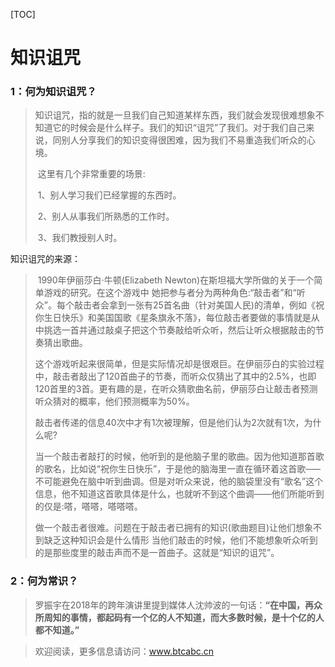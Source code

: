 

[TOC]

# 知识诅咒

### 1：何为知识诅咒？

> ​		知识诅咒，指的就是一旦我们自己知道某样东西，我们就会发现很难想象不知道它的时候会是什么样子。我们的知识“诅咒”了我们。对于我们自己来说，同别人分享我们的知识变得很困难，因为我们不易重造我们听众的心境。
>
> ​		这里有几个非常重要的场景:
>
> ​		1、别人学习我们已经掌握的东西时。
>
> ​		2、别人从事我们所熟悉的工作时。
>
> ​		3、我们教授别人时。

知识诅咒的来源：

> ​		1990年伊丽莎白·牛顿(Elizabeth Newton)在斯坦福大学所做的关于一个简单游戏的研究。在这个游戏中
> 她把参与者分为两种角色:“敲击者”和“听众”。每个敲击者会拿到一张有25首名曲（针对美国人民)的清单，例如《祝你生日快乐》和美国国歌《星条旗永不落》，每位敲击者要做的事情就是从中挑选一首并通过敲桌子把这个节奏敲给听众听，然后让听众根据敲击的节奏猜出歌曲。
>
> ​		这个游戏听起来很简单，但是实际情况却是很艰巨。在伊丽莎白的实验过程中，敲击者敲出了120首曲子的节奏，而听众仅猜出了其中的2.5%，也即120首里的3首。更有趣的是，在听众猜歌曲名前，伊丽莎白让敲击者预测听众猜对的概率，他们预测概率为50%。
>
> ​		敲击者传递的信息40次中才有1次被理解，但是他们认为2次就有1次，为什么呢?
>
> ​		当一个敲击者敲打的时候，他听到的是他脑子里的歌曲。因为他知道那首歌的歌名，比如说“祝你生日快乐”，于是他的脑海里一直在循环着这首歌─—不可能避免在脑中听到曲调。但是对听众来说，他的脑袋里没有“歌名”这个信息，他不知道这首歌具体是什么，也就听不到这个曲调——他们所能听到的仅是:嗒，嗒嗒，嗒嗒嗒。
>
> ​		做一个敲击者很难。问题在于敲击者已拥有的知识(歌曲题目)让他们想象不到缺乏这种知识会是什么情形
> 当他们敲击的时候，他们不能想象听众听到的是那些度里的敲击声而不是一首曲子。这就是“知识的诅咒”。



### 2：何为常识？

> ​		罗振宇在2018年的跨年演讲里提到媒体人沈帅波的一句话：**“在中国，再众所周知的事情，都起码有一个亿的人不知道，而大多数时候，是十个亿的人都不知道。”**

> 欢迎阅读，更多信息请访问：www.btcabc.cn
